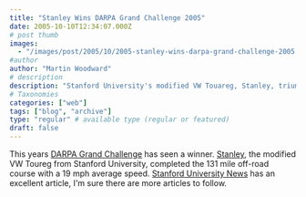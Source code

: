 ```yaml
---
title: "Stanley Wins DARPA Grand Challenge 2005"
date: 2005-10-10T12:34:07.000Z
# post thumb
images:
  - "/images/post/2005/10/2005-stanley-wins-darpa-grand-challenge-2005.jpg"
#author
author: "Martin Woodward"
# description
description: "Stanford University's modified VW Touareg, Stanley, triumphs in the 2005 DARPA Grand Challenge by completing the 131-mile course."
# Taxonomies
categories: ["web"]
tags: ["blog", "archive"]
type: "regular" # available type (regular or featured)
draft: false
---
```


This years [DARPA Grand Challenge](http://www.grandchallenge.org/) has seen a winner. [Stanley](http://www.stanfordracing.org/), the modified VW Toureg from Stanford University, completed the 131 mile off-road course with a 19 mph average speed. [Stanford University News](http://news-service.stanford.edu/news/2005/may18/darpasr-051805.html) has an excellent article, I'm sure there are more articles to follow.
